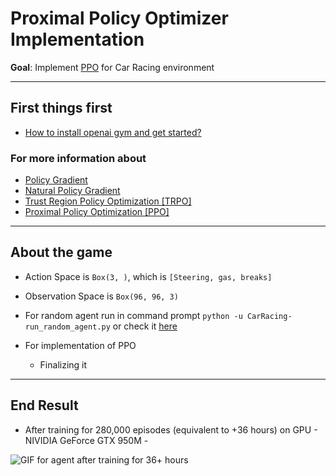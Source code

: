 # Proximal Policy Optimizer Implementation

**Goal**: Implement [PPO](docs/proximal-policy-optimizer.md) for Car Racing environment

---

## First things first

- [How to install openai gym and get started?](docs/how-to-get-started.md)

### For more information about

- [Policy Gradient](policy_gradient.md)
- [Natural Policy Gradient](natural_policy_gradient.md)
- [Trust Region Policy Optimization [TRPO]](trust-region-policy-optimization.md)
- [Proximal Policy Optimization [PPO]](proximal-policy-gradient.md)

---

## About the game

- Action Space is `Box(3, )`, which is `[Steering, gas, breaks]`

- Observation Space is `Box(96, 96, 3)`

- For random agent run in command prompt `python -u CarRacing-run_random_agent.py` or check it [here](CarRacing-run_random_agent.py)

- For implementation of PPO
  - Finalizing it

---

## End Result

- After training for 280,000 episodes (equivalent to +36 hours) on GPU - NIVIDIA GeForce GTX 950M -

![GIF for agent after training for 36+ hours](docs/image/carracing-ppo.gif)
